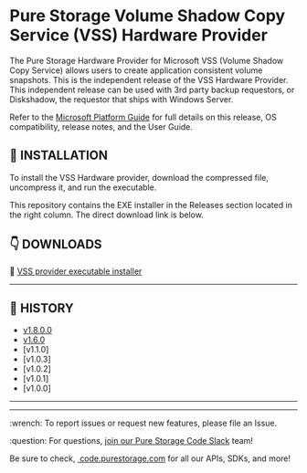 # Pure Storage Volume Shadow Copy Service (VSS) Hardware Provider

The Pure Storage Hardware Provider for Microsoft VSS (Volume Shadow Copy Service) allows users to create application consistent volume snapshots. This is the independent release of the VSS Hardware Provider. This independent release can be used with 3rd party backup requestors, or Diskshadow, the requestor that ships with Windows Server.

Refer to the [Microsoft Platform Guide](https://support.purestorage.com/Solutions/Microsoft_Platform_Guide/Microsoft_Integration_Releases/Volume_Shadow_Copy_Service_(VSS)_Hardware_Provider) for full details on this release, OS compatibility, release notes, and the User Guide.

## :floppy_disk: INSTALLATION
To install the VSS Hardware provider, download the compressed file, uncompress it, and run the executable.

This repository contains the EXE installer in the Releases section located in the right column. The direct download link is below.

## :point_down: DOWNLOADS
:small_orange_diamond: [VSS provider executable installer](https://github.com/PureStorage-Connect/VSS-Provider/releases/download/v1.8.0.0/PureVSSProviderInstaller_1.8.0.zip)<br>

<!-- wp:separator -->
<hr class="wp-block-separator"/>
<!-- /wp:separator -->

## :date: HISTORY
* [v1.8.0.0](https://github.com/PureStorage-Connect/VSS-Provider/releases/tag/v1.8.0.0)
* [v1.6.0](https://github.com/PureStorage-Connect/VSS-Provider/releases/tag/v1.6.0)
* [v1.1.0]
* [v1.0.3]
* [v1.0.2]
* [v1.0.1]
* [v1.0.0]


<!-- wp:separator -->
<hr class="wp-block-separator"/>
<!-- /wp:separator -->

<!-- wp:separator -->
<hr class="wp-block-separator"/>
<!-- /wp:separator -->
<p>:wrench: To report issues or request new features, please file an Issue.</p>
<!-- /wp:paragraph -->

<!-- wp:paragraph -->
<p>:question: For questions,&nbsp;<a href="https://codeinvite.purestorage.com/">join our Pure Storage Code Slack</a>&nbsp;team!</p>
<!-- /wp:paragraph -->

<!-- wp:paragraph -->
<p>Be sure to check,&nbsp;<a href="https://code.purestorage.com/"> code.purestorage.com</a> for all our APIs, SDKs, and more!</p>
<!-- /wp:paragraph -->

